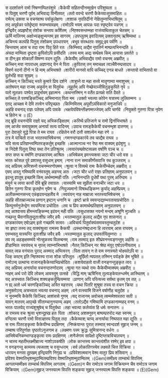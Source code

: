 

  
स ददर्शासने रामो निषण्णम्पितरंशुभे ।कैकेयी सहितन्दीनम्मुखेन परिशुष्यता  ॥   
स पितुश् चरणौ पूर्वम् अभिवाद्य विनीतवत् ।ततो ववन्दे चरणौ कैकेय्याःसुसमाहितः  ॥   
रामेत्य् उक्त्वा च वचनंवाष्प पर्याकुलेक्षणः ।शशाक नृपतिर्दीनो नेक्षितुम्नाभिभाषितुम्  ॥   
तद् अपूर्वन्नर पतेर्दृष्ट्वा रूपम्भयावहम् ।रामोऽपि भयम् आपन्नः पदा स्पृष्ट्वेव पन्नगम्  ॥   
इन्द्रियैर् अप्रहृष्टैस् तंशोक सन्ताप कर्शितम् ।निह्श्वसन्तम्महा राजंव्यथिताकुल चेतसम्  ॥   
ऊर्मि मालिनम् अक्षोभ्यङ्क्षुभ्यन्तम् इव सागरम् ।उपप्लुतम् इवादित्यम् उक्तानृतम् ऋषिम्यथा  ॥   
अचिन्त्य कल्पंहि पितुस् तंशोकम् उपधारयन् ।बभूव संरब्धतरः समुद्र;इव पर्वणि  ॥   
चिन्तयाम् आस च तदा रामः पितृ हिते रतः ।किम्स्विद् अद्यैव नृपतिर्न माम्प्रत्यभिनन्दति  ॥   
अंयदा माम्पिता दृष्ट्वा कुपितोऽपि प्रसीदति ।तस्य माम् अद्य सम्प्रेक्ष्य किम् आयासः प्रवर्तते  ॥   
स दीन;इव शोकार्तो विषण्ण वदन द्युतिः ।कैकेयीम् अभिवाद्यैव रामो वचनम् अब्रवीत्  ॥   
कच्चिन् मया नापराधम् अज्ञानाद् येन मे पिता ।कुपितस् तन् ममाचक्ष्व त्वञ्चैवैनम्प्रसादय  ॥   
विवर्ण वदनो दीनो न हि माम् अभिभाषते ।शारीरो मानसो वापि कच्चिद् एनन्न बाधते ।सन्तापो वाभितापो वा दुर्लभंहि सदा सुखम्  ॥   
कच्चिन् न किञ्चिद् भरते कुमारे प्रिय दर्शने ।शत्रुघ्ने वा महा सत्त्वे मातॄणाम्वा ममाशुभम्  ॥   
अतोषयन् महा राजम् अकुर्वन् वा पितुर्वचः ।मुहूर्तम् अपि नेच्छेयञ्जीवितुङ्कुपिते नृपे  ॥   
यतो मूलन्नरः पश्येत् प्रादुर्भावम् इहात्मनः ।कथन्तस्मिन् न वर्तेत प्रत्यक्षे सति दैवते  ॥   
कच्चित् ते परुषङ्किञ्चिद् अभिमानात् पिता मम ।उक्तो भवत्या कोपेन यत्रास्य लुलितम्मनः  ॥   
एतद् आचक्ष्व मे देवि तत्त्वेन परिपृच्छतः ।किम्निमित्तम् अपूर्वोऽयंविकारो मनुजाधिपे  ॥   
अहंहि वचनाद् राज्ञः पतेयम् अपि पावके ।भक्षयेयंविषन्तीक्ष्णम्मज्जेयम् अपि चार्णवे ।नियुक्तो गुरुणा पित्रा नृपेण च हितेन च  ॥ (E)  
तद् ब्रूहि वचनन्देवि राज्ञो यद् अभिकाङ्क्षितम् ।करिष्ये प्रतिजाने च रामो द्विर्नाभिभाषते  ॥   
तम् आर्जव समायुक्तम् अनार्या सत्य वादिनम् ।उवाच रामङ्कैकेयी वचनम्भृश दारुणम्  ॥   
पुरा देवासुरे युद्धे पित्रा ते मम राघव ।रक्षितेन वरौ दत्तौ सशल्येन महा रणे  ॥   
तत्र मे याचितो राजा भरतस्याभिषेचनम् ।गमनन्दण्डकारंये तव चाद्यैव राघव  ॥   
यदि सत्य प्रतिज्ञन्त्वम्पितरङ्कर्तुम् इच्छसि ।आत्मानञ्च नर रेष्ठ मम वाक्यम् इदंशृणु  ॥   
स निदेशे पितुस् तिष्ठ यथा तेन प्रतिश्रुतम् ।त्वयारंयम्प्रवेष्टव्यन्नव वर्षाणि पञ्च च  ॥   
सप्त सप्त च वर्षाणि दण्डकारंयम् आश्रितः ।अभिषेकम् इमन्त्यक्त्वा जटा चीर धरो वस  ॥   
भरतः कोसल पुरे प्रशास्तु वसुधाम् इमाम् ।नाना रत्न समाकीर्णंसवाजि रथ कुञ्जराम्  ॥   
तद् अप्रियम् अमित्रघ्नो वचनम्मरणोपमम् ।श्रुत्वा न विव्यथे रामः कैकेयीम्चेदम् अब्रवीत्  ॥   
एवम् अस्तु गमिष्यामि वनंवस्तुम् अहन्त्व् अतः ।जटा चीर धरो राज्ञः प्रतिज्ञाम् अनुपालयन्  ॥   
इदन्तु ज्ञातुम् इच्छामि किम् अर्थम्माम्मही पतिः ।नाभिनन्दति दुर्धर्षो यथा पुरम् अरिम्दमः  ॥   
मंयुर्न च त्वया कार्यो देवि ब्रूहि तवाग्रतः ।यास्यामि भव सुप्रीता वनञ्चीर जटा धरः  ॥   
हितेन गुरुणा पित्रा कृतज्ञेन नृपेण च ।नियुज्यमानो विश्रब्धङ्किम्न कुर्याद् अहम्प्रियम्  ॥   
अलीकम्मानसन्त्व् एकंहृदयन्दहतीव मे ।स्वयंयन् नाह माम्राजा भरतस्याभिषेचनम्  ॥   
अहंहि सीताम्राज्यञ्च प्राणान् इष्टान् धनानि च ।हृष्टो भ्रात्रे स्वयन्दद्याम्भरतायाप्रचोदितः  ॥   
किम्पुनर्मनुजेन्द्रेण स्वयम्पित्रा प्रचोदितः ।तव च प्रिय कामार्थम्प्रतिज्ञाम् अनुपालयन्  ॥   
तद् आश्वासय हीमन्त्वङ्किम्म्व् इदंयन् मही पतिः ।वसुधासक्त नयनो मन्दम् अश्रूणि मुञ्चति  ॥   
गच्छन्तु चैवानयितुम्दूताःशीघ्र जवैर् हयैः ।भरतम्मातुल कुलाद् अद्यैव नृप शासनात्  ॥   
दण्डकारंयम् एषोऽहम् इतो गच्छामि सत्वरः ।अविचार्य पितुर्वाक्यंसमावस्तुम्चतुर्दश  ॥   
सा हृष्टा तस्य तद् वाक्यंश्रुत्वा रामस्य कैकयी ।प्रस्थानंश्रद्दधाना हि त्वरयाम् आस राघवम्  ॥   
एवम्भवतु यास्यन्ति दूताःशीघ्र जवैर् हयैः ।भरतम्मातुल कुलाद् उपावर्तयितुम्नराः  ॥   
तव त्व् अहङ्क्षमम्मंये नोत्सुकस्य विलम्बनम् ।राम तस्माद् इतः शीघ्रंवनन्त्वङ्गन्तुम् अर्हसि  ॥   
व्रीडाम्वितः स्वयंयच् च नृपस् त्वाम्नाभिभाषते ।नैतत् किञ्चिन् नर श्रेष्ठ मंयुर् एषोऽपनीयताम्  ॥   
यावत् त्वन्न वनंयातः पुराद् अस्माद् अभित्वरन् ।पिता तावन् न ते राम स्नास्यते भोक्ष्यतेऽपि वा  ॥   
धिक् कष्टम् इति निह्श्वस्य राजा शोक परिप्लुतः ।मूर्छितो म्यपतत् तस्मिन् पर्यङ्के हेम भूषिते  ॥   
रामोऽप्य् उत्थाप्य राजानङ्कैकेय्याभिप्रचोदितः ।कशयेवाहतो वाजी वनङ्गन्तुङ्कृत त्वरः  ॥   
तद् अप्रियम् अनार्याया वचनन्दारुणोदरम् ।श्रुत्वा गत व्यथो रामः कैकेयीम्वाक्यम् अब्रवीत्  ॥   
नाहम् अर्थ परो देवि लोकम् आवस्तुम् उत्सहे ।विद्धि माम् ऋषिभिस् तुल्यङ्केवलन्धर्मम् आस्थितम्  ॥   
यद् अत्रभवतः किञ्चिच् शक्यङ्कर्तुम्प्रियम्मया ।प्राणान् अपि परित्यज्य सर्वथा कृतम् एव तत्  ॥   
न ह्य् अतो धर्म चरणङ्किञ्चिद् अस्ति महत्तरम् ।यथा पितरि शुश्रूषा तस्य वा वचन क्रिया  ॥   
अनुक्तोऽप्य् अत्रभवता भवत्या वचनाद् अहम् ।वने वत्स्यामि विजने वर्षाणीह चतुर्दश  ॥   
न नूनम्मयि कैकेयि किञ्चिद् आशंससे गुणम् ।यद् राजानम् अवोचस् त्वम्ममेश्वरतरा सती  ॥   
यावन् मातरम् आपृच्छे सीताम्चानुनयाम्य् अहम् ।ततोऽद्यैव गमिष्यामि दण्डकानाम्महद् वनम्  ॥   
भरतः पालयेद् राज्यंशुश्रूषेच् च पितुर्यथा ।तहा भवत्या कर्तव्यंस हि धर्मः सनातनः  ॥   
स रामस्य वचः श्रुत्वा भृशन्दुह्ख हतः पिता ।शोकाद् अशक्नुवन् बाष्पम्प्ररुरोद महा स्वनम्  ॥   
वन्दित्वा चरणौ रामो विसञ्ज्ञस्य पितुस् तदा ।कैकेय्याश् चाप्य् अनार्याया निष्पपात महा द्युतिः  ॥   
स रामः पितरङ्कृत्वा कैकेयीम्च प्रदक्षिणम् ।निष्क्रंयान्तः पुरात् तस्मात् स्वन्ददर्श सुहृज् जनम्  ॥   
तम्बाष्प परिपूर्णाक्षः पृष्ठतोऽनुजगाम ह ।लक्ष्मणः परम क्रुद्धः सुमित्रानन्द वर्धनः  ॥   
आभिषेचनिकम्भाण्डङ्कृत्वा रामः प्रदक्षिणम् ।शनैर्जगाम सापेक्षो दृष्टिम्तत्राविचालयन्  ॥   
न चास्य महतीम्लक्ष्मीम्राज्य नाशोऽपकर्षति ।लोक कान्तस्य कान्तत्वंशीत रश्मेर् इव क्षपा  ॥   
न वनङ्गन्तु कामस्य त्यजतश् च वसुन्धराम् ।सर्व लोकातिगस्येव लक्ष्यते चित्त विक्रिया ।  
धारयन् मनसा दुह्खम् इन्द्रियाणि निगृह्य च ।प्रविवेशात्मवान् वेश्म मातुर प्रिय शंसिवान्  ॥   
प्रविश्य वेश्मातिभृशम्मुदाम्वितम्प्रविश्य वेश्मातिभृशम्मुदाम्वितम् ।(Gem)समीक्ष्य ताम्चार्थ विपत्तिम् आगताम्समीक्ष्य ताम्चार्थ विपत्तिम् आगताम् ।(Gem)न चैव रामोऽत्र जगाम विक्रियाम्न चैव रामोऽत्र जगाम विक्रियाम् ।(Gem)सुहृज् जनस्यात्म विपत्ति शङ्कया सुहृज् जनस्यात्म विपत्ति शङ्कया  ॥ (E)(Gem)  
